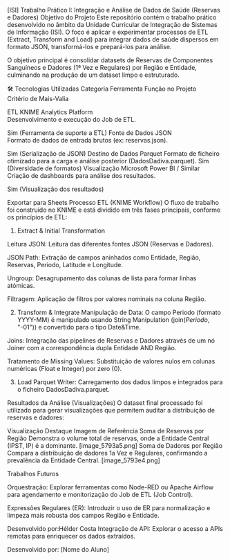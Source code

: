 [ISI] Trabalho Prático I: Integração e Análise de Dados de Saúde (Reservas e Dadores)
Objetivo do Projeto
Este repositório contém o trabalho prático desenvolvido no âmbito da Unidade Curricular de Integração de Sistemas de Informação (ISI). O foco é aplicar e experimentar processos de ETL (Extract, Transform and Load) para integrar dados de saúde dispersos em formato JSON, transformá-los e prepará-los para análise.

O objetivo principal é consolidar datasets de Reservas de Componentes Sanguíneos e Dadores (1ª Vez e Regulares) por Região e Entidade, culminando na produção de um dataset limpo e estruturado.

🛠️ Tecnologias Utilizadas
Categoria	Ferramenta	Função no Projeto	
Critério de Mais-Valia 

ETL	KNIME Analytics Platform	
Desenvolvimento e execução do Job de ETL.

Sim (Ferramenta de suporte a ETL)
Fonte de Dados	JSON	
Formato de dados de entrada brutos (ex: reservas.json).

Sim (Serialização de JSON)
Destino de Dados	Parquet	Formato de ficheiro otimizado para a carga e análise posterior (DadosDadiva.parquet).	Sim (Diversidade de formatos)
Visualização	Microsoft Power BI / Similar	
Criação de dashboards para análise dos resultados.

Sim (Visualização dos resultados)

Exportar para Sheets
Processo ETL (KNIME Workflow)
O fluxo de trabalho foi construído no KNIME e está dividido em três fases principais, conforme os princípios de ETL:

1. Extract & Initial Transformation

Leitura JSON: Leitura das diferentes fontes JSON (Reservas e Dadores).

JSON Path: Extração de campos aninhados como Entidade, Região, Reservas, Periodo, Latitude e Longitude.

Ungroup: Desagrupamento das colunas de lista para formar linhas atómicas.

Filtragem: Aplicação de filtros por valores nominais na coluna Região.

2. Transform & Integrate
Manipulação de Data: O campo Periodo (formato YYYY-MM) é manipulado usando String Manipulation (join($Periodo$, "-01")) e convertido para o tipo Date&Time.

Joins: Integração das pipelines de Reservas e Dadores através de um nó Joiner com a correspondência dupla Entidade AND Região.

Tratamento de Missing Values: Substituição de valores nulos em colunas numéricas (Float e Integer) por zero (0).

3. Load
Parquet Writer: Carregamento dos dados limpos e integrados para o ficheiro DadosDadiva.parquet.

Resultados da Análise (Visualizações)
O dataset final processado foi utilizado para gerar visualizações que permitem auditar a distribuição de reservas e dadores:

Visualização	Destaque	Imagem de Referência
Soma de Reservas por Região	Demonstra o volume total de reservas, onde a Entidade Central (IPST, IP) é a dominante.	[image_5793a5.png]
Soma de Dadores por Região	Compara a distribuição de dadores 1a Vez e Regulares, confirmando a prevalência da Entidade Central.	[image_5793e4.png]

Trabalhos Futuros

Orquestração: Explorar ferramentas como Node-RED ou Apache Airflow para agendamento e monitorização do Job de ETL (Job Control).

Expressões Regulares (ER): Introduzir o uso de ER para normalização e limpeza mais robusta dos campos Região e Entidade.

Desenvolvido por:Hélder Costa
Integração de API: Explorar o acesso a APIs remotas para enriquecer os dados extraídos.

Desenvolvido por: [Nome do Aluno]
